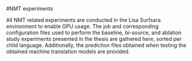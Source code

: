 #NMT experiments

All NMT related experiments are conducted in the Lisa Surfsara environment to enable GPU usage. The job and corresponding configuration files used to perform the baseline, bi-source, and ablation study experiments presented in the thesis are gathered here, sorted per child language. Additionally, the prediction files obtained when testing the obtained machine translation models are provided.
